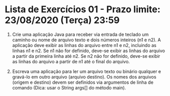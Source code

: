 # Lista de Exercícios 01 - Prazo limite: 23/08/2020 (Terça) 23:59

1. Crie uma aplicação Java para receber via entrada de teclado um caminho ou nome de arquivo texto e dois números inteiros (n1 e n2). A aplicação deve exibir as linhas do arquivo entre n1 e n2, incluindo as linhas n1 e n2. Se n1 não for definido, deve-se exibir as linhas do arquivo a partir da primeira linha até n2. Se n2 não for definido, deve-se exibir as linhas do arquivo a partir de n1 até o final do arquivo.

2. Escreva uma aplicação para ler um arquivo texto ou binário qualquer e gravá-lo em outro arquivo (arquivo destino).
Os nomes dos arquivos (origem e destino) devem ser definidos via argumentos de linha de comando (Dica: usar o String args[] do método main).